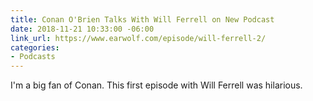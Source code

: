 ```yaml
---
title: Conan O'Brien Talks With Will Ferrell on New Podcast
date: 2018-11-21 10:33:00 -06:00
link_url: https://www.earwolf.com/episode/will-ferrell-2/
categories:
- Podcasts
---
```


I'm a big fan of Conan. This first episode with Will Ferrell was hilarious.
